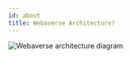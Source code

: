 ```yaml
---
id: about
title: Webaverse Architecture?
---
```


![Webaverse architecture diagram](assets/architecture.png)